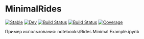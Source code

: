 # MinimalRides

[![Stable](https://img.shields.io/badge/docs-stable-blue.svg)](https://Arkoniak.github.io/MinimalRides.jl/stable)
[![Dev](https://img.shields.io/badge/docs-dev-blue.svg)](https://Arkoniak.github.io/MinimalRides.jl/dev)
[![Build Status](https://github.com/Arkoniak/MinimalRides.jl/workflows/CI/badge.svg)](https://github.com/Arkoniak/MinimalRides.jl/actions)
[![Build Status](https://travis-ci.com/Arkoniak/MinimalRides.jl.svg?branch=master)](https://travis-ci.com/Arkoniak/MinimalRides.jl)
[![Coverage](https://codecov.io/gh/Arkoniak/MinimalRides.jl/branch/master/graph/badge.svg)](https://codecov.io/gh/Arkoniak/MinimalRides.jl)

Пример использования: notebooks/Rides Minimal Example.ipynb
